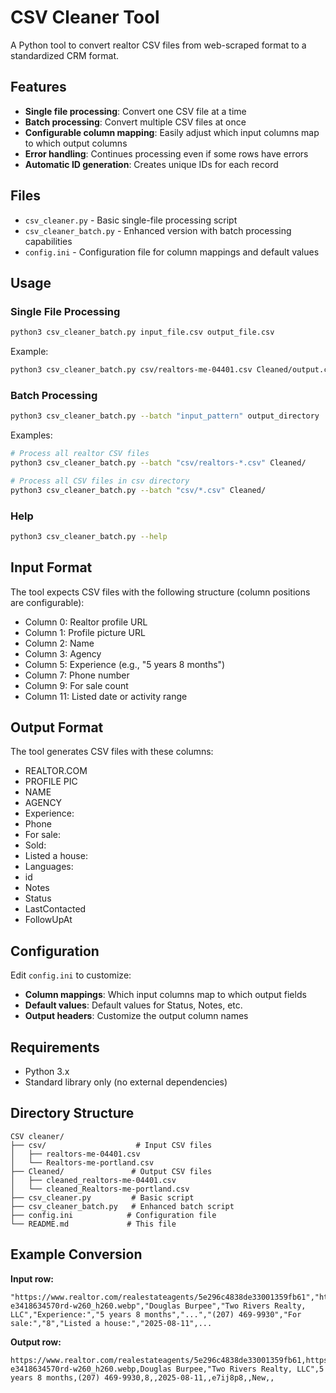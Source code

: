 # CSV Cleaner Tool

A Python tool to convert realtor CSV files from web-scraped format to a standardized CRM format.

## Features

- **Single file processing**: Convert one CSV file at a time
- **Batch processing**: Convert multiple CSV files at once
- **Configurable column mapping**: Easily adjust which input columns map to which output columns
- **Error handling**: Continues processing even if some rows have errors
- **Automatic ID generation**: Creates unique IDs for each record

## Files

- `csv_cleaner.py` - Basic single-file processing script
- `csv_cleaner_batch.py` - Enhanced version with batch processing capabilities
- `config.ini` - Configuration file for column mappings and default values

## Usage

### Single File Processing

```bash
python3 csv_cleaner_batch.py input_file.csv output_file.csv
```

Example:
```bash
python3 csv_cleaner_batch.py csv/realtors-me-04401.csv Cleaned/output.csv
```

### Batch Processing

```bash
python3 csv_cleaner_batch.py --batch "input_pattern" output_directory
```

Examples:
```bash
# Process all realtor CSV files
python3 csv_cleaner_batch.py --batch "csv/realtors-*.csv" Cleaned/

# Process all CSV files in csv directory
python3 csv_cleaner_batch.py --batch "csv/*.csv" Cleaned/
```

### Help

```bash
python3 csv_cleaner_batch.py --help
```

## Input Format

The tool expects CSV files with the following structure (column positions are configurable):

- Column 0: Realtor profile URL
- Column 1: Profile picture URL  
- Column 2: Name
- Column 3: Agency
- Column 5: Experience (e.g., "5 years 8 months")
- Column 7: Phone number
- Column 9: For sale count
- Column 11: Listed date or activity range

## Output Format

The tool generates CSV files with these columns:

- REALTOR.COM
- PROFILE PIC  
- NAME
- AGENCY
- Experience:
- Phone
- For sale:
- Sold:
- Listed a house:
- Languages:
- id
- Notes
- Status
- LastContacted
- FollowUpAt

## Configuration

Edit `config.ini` to customize:

- **Column mappings**: Which input columns map to which output fields
- **Default values**: Default values for Status, Notes, etc.
- **Output headers**: Customize the output column names

## Requirements

- Python 3.x
- Standard library only (no external dependencies)

## Directory Structure

```
CSV cleaner/
├── csv/                    # Input CSV files
│   ├── realtors-me-04401.csv
│   └── Realtors-me-portland.csv
├── Cleaned/               # Output CSV files
│   ├── cleaned_realtors-me-04401.csv
│   └── cleaned_Realtors-me-portland.csv
├── csv_cleaner.py         # Basic script
├── csv_cleaner_batch.py   # Enhanced batch script
├── config.ini            # Configuration file
└── README.md             # This file
```

## Example Conversion

**Input row:**
```
"https://www.realtor.com/realestateagents/5e296c4838de33001359fb61","https://ap.rdcpix.com/82c14390c9a9be57e69fa521e13e4f1aa-e3418634570rd-w260_h260.webp","Douglas Burpee","Two Rivers Realty, LLC","Experience:","5 years 8 months","...","(207) 469-9930","For sale:","8","Listed a house:","2025-08-11",...
```

**Output row:**
```
https://www.realtor.com/realestateagents/5e296c4838de33001359fb61,https://ap.rdcpix.com/82c14390c9a9be57e69fa521e13e4f1aa-e3418634570rd-w260_h260.webp,Douglas Burpee,"Two Rivers Realty, LLC",5 years 8 months,(207) 469-9930,8,,2025-08-11,,e7ij8p8,,New,,
```
